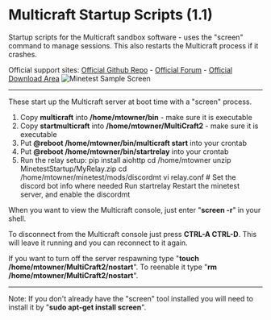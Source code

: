 # Multicraft Startup Scripts (1.1)
Startup scripts for the Multicraft sandbox software - uses the "screen" command to manage sessions. This also restarts the Multicraft process if it crashes.

Official support sites: [Official Github Repo](https://github.com/fstltna/MultiStartup) - [Official Forum](https://minecity.online/index.php/forum/startup-scripts)  - [Official Download Area](https://minecity.online/index.php/downloads/category/5-server-tools)
![Minetest Sample Screen](https://MineCity.online/minetest_demo.png) 

---
These start up the Multicraft server at boot time with a "screen" process.

1. Copy **multicraft** into **/home/mtowner/bin** - make sure it is executable
2. Copy **startmulticraft** into **/home/mtowner/MultiCraft2** - make sure it is executable
3. Put **@reboot /home/mtowner/bin/multicraft start** into your crontab
4. Put **@reboot /home/mtowner/bin/startrelay** into your crontab
5. Run the relay setup:
	pip install aiohttp
	cd /home/mtowner
        unzip MinetestStartup/MyRelay.zip
        cd /home/mtowner/minetest/mods/discordmt
        vi relay.conf # Set the discord bot info where needed
        Run startrelay
        Restart the minetest server, and enable the discordmt

When you want to view the Multicraft console, just enter "**screen -r**" in your shell.

To disconnect from the Multicraft console just press **CTRL-A CTRL-D**. This will leave it running and you can reconnect to it again.

If you want to turn off the server respawning type "**touch /home/mtowner/MultiCraft2/nostart**". To reenable it type "**rm /home/mtowner/MultiCraft2/nostart**".

---
Note: If you don't already have the "screen" tool installed you will need to install it by "**sudo apt-get install screen**".
